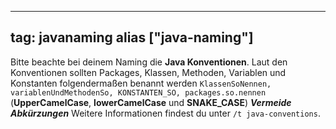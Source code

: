 
---
tag: javanaming
alias ["java-naming"]
---

Bitte beachte bei deinem Naming die  **Java Konventionen**.
Laut den Konventionen sollten Packages, Klassen, Methoden, Variablen und Konstanten folgendermaßen benannt werden
`KlassenSoNennen, variablenUndMethodenSo, KONSTANTEN_SO, packages.so.nennen`
(**UpperCamelCase**, **lowerCamelCase** und **SNAKE_CASE**)
***Vermeide Abkürzungen***
Weitere Informationen findest du unter `/t java-conventions`.
